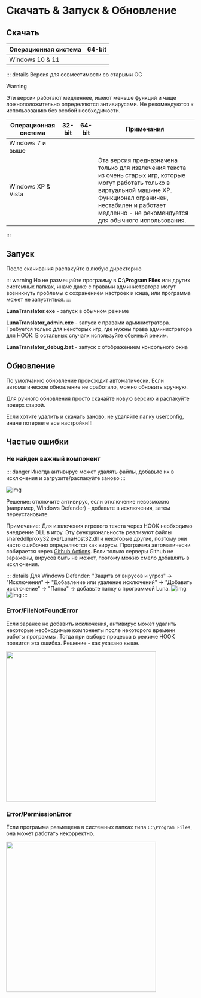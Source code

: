 # Скачать & Запуск & Обновление

## Скачать

| Операционная система | 64-bit |
| - | - |
| Windows 10 & 11 | <downloadbtn href="https://lunatranslator.org/Resource/DownloadLuna/x64_win10?doc=1"/> |

::: details Версия для совместимости со старыми ОС  

>[!WARNING]  
Эти версии работают медленнее, имеют меньше функций и чаще ложноположительно определяются антивирусами. Не рекомендуются к использованию без особой необходимости.  

| Операционная система | 32-bit | 64-bit | Примечания |
| - | - | - | - |
| Windows 7 и выше | <downloadbtn href="https://lunatranslator.org/Resource/DownloadLuna/x86_win7?doc=1"/> | <downloadbtn href="https://lunatranslator.org/Resource/DownloadLuna/x64_win7?doc=1"/> |
| Windows XP & Vista | <downloadbtn href="https://lunatranslator.org/Resource/DownloadLuna/x86_winxp?doc=1"/> | | Эта версия предназначена только для извлечения текста из очень старых игр, которые могут работать только в виртуальной машине XP. Функционал ограничен, нестабилен и работает медленно - не рекомендуется для обычного использования.

:::

## Запуск

После скачивания распакуйте в любую директорию

::: warning
Но не размещайте программу в **C:\Program Files** или других системных папках, иначе даже с правами администратора могут возникнуть проблемы с сохранением настроек и кэша, или программа может не запуститься.
:::

**LunaTranslator.exe** - запуск в обычном режиме 

**LunaTranslator_admin.exe** - запуск с правами администратора. Требуется только для некоторых игр, где нужны права администратора для HOOK. В остальных случаях используйте обычный режим.

**LunaTranslator_debug.bat** - запуск с отображением консольного окна

## Обновление

По умолчанию обновление происходит автоматически. Если автоматическое обновление не сработало, можно обновить вручную.

Для ручного обновления просто скачайте новую версию и распакуйте поверх старой.

Если хотите удалить и скачать заново, не удаляйте папку userconfig, иначе потеряете все настройки!!!

## Частые ошибки

### Не найден важный компонент

::: danger
Иногда антивирус может удалять файлы, добавьте их в исключения и загрузите/распакуйте заново
:::

![img](https://image.lunatranslator.org/zh/cantstart/2.jpg) 

Решение: отключите антивирус, если отключение невозможно (например, Windows Defender) - добавьте в исключения, затем переустановите.

Примечание: Для извлечения игрового текста через HOOK необходимо внедрение DLL в игру. Эту функциональность реализуют файлы shareddllproxy32.exe/LunaHost32.dll и некоторые другие, поэтому они часто ошибочно определяются как вирусы. Программа автоматически собирается через [Github Actions](https://github.com/HIllya51/LunaTranslator/actions). Если только серверы Github не заражены, вирусов быть не может, поэтому можно смело добавлять в исключения.

::: details Для Windows Defender: "Защита от вирусов и угроз" → "Исключения" → "Добавление или удаление исключений" → "Добавить исключение" → "Папка" → добавьте папку с программой Luna.
![img](https://image.lunatranslator.org/zh/cantstart/4.png) 
![img](https://image.lunatranslator.org/zh/cantstart/3.png) 
::: 

### Error/FileNotFoundError

Если заранее не добавить исключения, антивирус может удалить некоторые необходимые компоненты после некоторого времени работы программы. Тогда при выборе процесса в режиме HOOK появится эта ошибка. Решение - как указано выше.

<img src="https://image.lunatranslator.org/zh/notfound.png" width=400>

### Error/PermissionError

Если программа размещена в системных папках типа `C:\Program Files`, она может работать некорректно.

<img src="https://image.lunatranslator.org/zh/cantstart/6.png" width=400>
